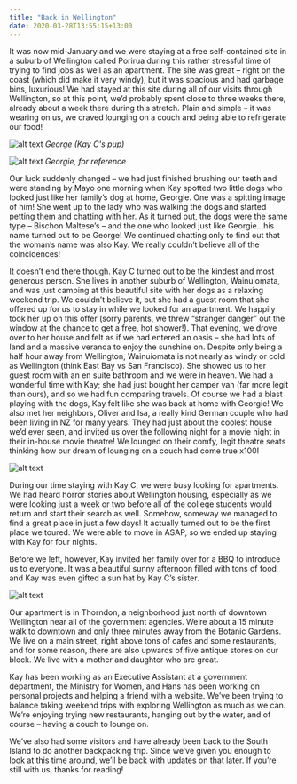 ```yaml
---
title: "Back in Wellington"
date: 2020-03-28T13:55:15+13:00
---
```


It was now mid-January and we were staying at a free self-contained site in a suburb of Wellington called Porirua during this rather stressful time of trying to find jobs as well as an apartment. The site was great – right on the coast (which did make it very windy), but it was spacious and had garbage bins, luxurious! We had stayed at this site during all of our visits through Wellington, so at this point, we’d probably spent close to three weeks there, already about a week there during this stretch. Plain and simple – it was wearing on us, we craved lounging on a couch and being able to refrigerate our food!

![alt text](https://res.cloudinary.com/dqsylhojv/image/upload/h_0.3,q_auto/v1585361247/hanswustrack.com/back-in-wellington/IMG_0985_xpf2pg.jpg "Georgie's doppleganger")
_George (Kay C's pup)_

![alt text](https://res.cloudinary.com/dqsylhojv/image/upload/h_0.5,q_auto/v1585361683/hanswustrack.com/back-in-wellington/IMG_9084_todl2t.jpg "Georgie")
_Georgie, for reference_

Our luck suddenly changed – we had just finished brushing our teeth and were standing by Mayo one morning when Kay spotted two little dogs who looked just like her family’s dog at home, Georgie. One was a spitting image of him! She went up to the lady who was walking the dogs and started petting them and chatting with her. As it turned out, the dogs were the same type – Bischon Maltese’s – and the one who looked just like Georgie…his name turned out to be George! We continued chatting only to find out that the woman’s name was also Kay. We really couldn’t believe all of the coincidences!

It doesn’t end there though. Kay C turned out to be the kindest and most generous person. She lives in another suburb of Wellington, Wainuiomata, and was just camping at this beautiful site with her dogs as a relaxing weekend trip. We couldn’t believe it, but she had a guest room that she offered up for us to stay in while we looked for an apartment. We happily took her up on this offer (sorry parents, we threw “stranger danger” out the window at the chance to get a free, hot shower!). That evening, we drove over to her house and felt as if we had entered an oasis – she had lots of land and a massive veranda to enjoy the sunshine on. Despite only being a half hour away from Wellington, Wainuiomata is not nearly as windy or cold as Wellington (think East Bay vs San Francisco). She showed us to her guest room with an en suite bathroom and we were in heaven. We had a wonderful time with Kay; she had just bought her camper van (far more legit than ours), and so we had fun comparing travels. Of course we had a blast playing with the dogs, Kay felt like she was back at home with Georgie! We also met her neighbors, Oliver and Isa, a really kind German couple who had been living in NZ for many years. They had just about the coolest house we’d ever seen, and invited us over the following night for a movie night in their in-house movie theatre! We lounged on their comfy, legit theatre seats thinking how our dream of lounging on a couch had come true x100!

![alt text](https://res.cloudinary.com/dqsylhojv/image/upload/h_0.35,q_auto/v1585361257/hanswustrack.com/back-in-wellington/IMG_8106_z2vphf.jpg "George and Benji want in on the BBQ")

During our time staying with Kay C, we were busy looking for apartments. We had heard horror stories about Wellington housing, especially as we were looking just a week or two before all of the college students would return and start their search as well. Somehow, someway we managed to find a great place in just a few days! It actually turned out to be the first place we toured. We were able to move in ASAP, so we ended up staying with Kay for four nights.

Before we left, however, Kay invited her family over for a BBQ to introduce us to everyone. It was a beautiful sunny afternoon filled with tons of food and Kay was even gifted a sun hat by Kay C’s sister.

![alt text](https://res.cloudinary.com/dqsylhojv/image/upload/w_700,q_auto/v1585361986/hanswustrack.com/back-in-wellington/IMG_8101_mva5rn.jpg "Our street in Thorndon")

Our apartment is in Thorndon, a neighborhood just north of downtown Wellington near all of the government agencies. We’re about a 15 minute walk to downtown and only three minutes away from the Botanic Gardens. We live on a main street, right above tons of cafes and some restaurants, and for some reason, there are also upwards of five antique stores on our block. We live with a mother and daughter who are great.

Kay has been working as an Executive Assistant at a government department, the Ministry for Women, and Hans has been working on personal projects and helping a friend with a website. We’ve been trying to balance taking weekend trips with exploring Wellington as much as we can. We’re enjoying trying new restaurants, hanging out by the water, and of course – having a couch to lounge on.

We’ve also had some visitors and have already been back to the South Island to do another backpacking trip. Since we’ve given you enough to look at this time around, we’ll be back with updates on that later. If you’re still with us, thanks for reading!
